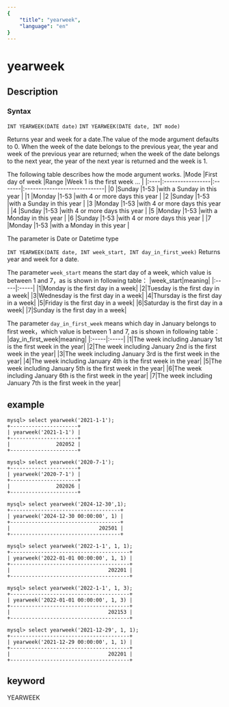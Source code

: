 ```yaml
---
{
    "title": "yearweek",
    "language": "en"
}
---
```


<!-- 
Licensed to the Apache Software Foundation (ASF) under one
or more contributor license agreements.  See the NOTICE file
distributed with this work for additional information
regarding copyright ownership.  The ASF licenses this file
to you under the Apache License, Version 2.0 (the
"License"); you may not use this file except in compliance
with the License.  You may obtain a copy of the License at

  http://www.apache.org/licenses/LICENSE-2.0

Unless required by applicable law or agreed to in writing,
software distributed under the License is distributed on an
"AS IS" BASIS, WITHOUT WARRANTIES OR CONDITIONS OF ANY
KIND, either express or implied.  See the License for the
specific language governing permissions and limitations
under the License.
-->

# yearweek
## Description
### Syntax

`INT YEARWEEK(DATE date)`
`INT YEARWEEK(DATE date, INT mode)`

Returns year and week for a date.The value of the mode argument defaults to 0.
When the week of the date belongs to the previous year, the year and week of the previous year are returned; 
when the week of the date belongs to the next year, the year of the next year is returned and the week is 1.

The following table describes how the mode argument works.
|Mode |First day of week |Range   |Week 1 is the first week …    |
|:----|:-----------------|:-------|:-----------------------------|
|0    |Sunday            |1-53    |with a Sunday in this year    |
|1    |Monday            |1-53    |with 4 or more days this year |
|2    |Sunday            |1-53    |with a Sunday in this year    |
|3    |Monday            |1-53    |with 4 or more days this year |
|4    |Sunday            |1-53    |with 4 or more days this year |
|5    |Monday            |1-53    |with a Monday in this year    |
|6    |Sunday            |1-53    |with 4 or more days this year |
|7    |Monday            |1-53    |with a Monday in this year    |

The parameter is Date or Datetime type

`INT YEARWEEK(DATE date, INT week_start, INT day_in_first_week)`
Returns year and week for a date.

The parameter `week_start` means the start day of a week, which value is between 1 and 7，as is shown in following table：
|week_start|meaning|
|:-----|:-----|
|1|Monday is the first day in a week|
|2|Tuesday is the first day in a week|
|3|Wednesday is the first day in a week|
|4|Thursday is the first day in a week|
|5|Friday is the first day in a week|
|6|Saturday is the first day in a week|
|7|Sunday is the first day in a week|

The parameter `day_in_first_week` means which day in January belongs to first week，which value is between 1 and 7,
 as is shown in following table：
|day_in_first_week|meaning|
|:-----|:-----|
|1|The week including January 1st is the first week in the year|
|2|The week including January 2nd is the first week in the year|
|3|The week including January 3rd is the first week in the year|
|4|The week including January 4th is the first week in the year|
|5|The week including January 5th is the first week in the year|
|6|The week including January 6th is the first week in the year|
|7|The week including January 7th is the first week in the year|

## example
```
mysql> select yearweek('2021-1-1');
+----------------------+
| yearweek('2021-1-1') |
+----------------------+
|               202052 |
+----------------------+
```
```
mysql> select yearweek('2020-7-1');
+----------------------+
| yearweek('2020-7-1') |
+----------------------+
|               202026 |
+----------------------+
```
```
mysql> select yearweek('2024-12-30',1);
+------------------------------------+
| yearweek('2024-12-30 00:00:00', 1) |
+------------------------------------+
|                             202501 |
+------------------------------------+
```

```
mysql> select yearweek('2022-1-1', 1, 1);
+---------------------------------------+
| yearweek('2022-01-01 00:00:00', 1, 1) |
+---------------------------------------+
|                                202201 |
+---------------------------------------+
```

```
mysql> select yearweek('2022-1-1', 1, 3);
+---------------------------------------+
| yearweek('2022-01-01 00:00:00', 1, 3) |
+---------------------------------------+
|                                202153 |
+---------------------------------------+
```

```
mysql> select yearweek('2021-12-29', 1, 1);
+---------------------------------------+
| yearweek('2021-12-29 00:00:00', 1, 1) |
+---------------------------------------+
|                                202201 |
+---------------------------------------+
```

## keyword
YEARWEEK

